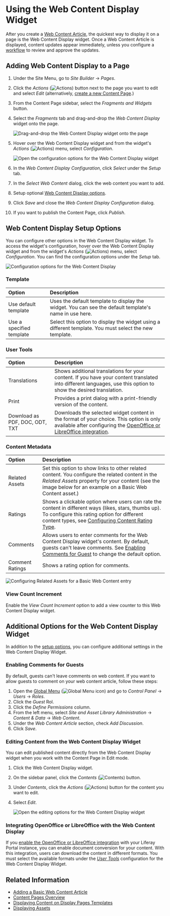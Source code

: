 # Using the Web Content Display Widget

After you create a [Web Content Article](../../../content-authoring-and-management/web-content/web-content-articles/adding-a-basic-web-content-article.md), the quickest way to display it on a page is the Web Content Display widget. Once a Web 
Content Article is displayed, content updates appear immediately, unless you configure a [workflow](../../../process-automation/workflow/introduction-to-workflow.md) to review and approve the updates.

## Adding Web Content Display to a Page

1. Under the Site Menu, go to *Site Builder* &rarr; *Pages*.
1. Click the *Actions* (![Actions](../../../images/icon-actions.png)) button next to the page you want to edit and select *Edit* (alternatively, [create a new Content Page](../../creating-pages/adding-pages/adding-a-page-to-a-site.md).)
1. From the Content Page sidebar, select the *Fragments and Widgets* button.
1. Select the *Fragments* tab and drag-and-drop the *Web Content Display* widget onto the page.

    ![Drag-and-drop the Web Content Display widget onto the page](./using-the-web-content-display-widget/images/04.png)

1. Hover over the Web Content Display widget and from the widget's *Actions* (![Actions](../../../images/icon-widget-options.png)) menu, select *Configuration*.

    ![Open the configuration options for the Web Content Display widget](./using-the-web-content-display-widget/images/05.gif)

1. In the *Web Content Display Configuration*, click *Select* under the *Setup* tab.
1. In the *Select Web Content* dialog, click the web content you want to add.
1. Setup optional [Web Content Display options](#web-content-display-setup-options).
1. Click *Save* and close the *Web Content Display Configuration* dialog.
1. If you want to publish the Content Page, click *Publish*.

## Web Content Display Setup Options

You can configure other options in the Web Content Display widget. To access the widget's configuration, hover over the Web Content Display widget and from the widget's *Actions* (![Actions](../../../images/icon-widget-options.png)) menu, select *Configuration*. You can find the configuration options under the *Setup* tab.

![Configuration options for the Web Content Display](./using-the-web-content-display-widget/images/07.png)

### Template

| Option | Description |
| :--- | :--- |
| Use default template | Uses the default template to display the widget. You can see the default template's name in use here. |
| Use a specified template | Select this option to display the widget using a different template. You must select the new template. |

### User Tools

| Option | Description |
| :--- | :--- |
| Translations | Shows additional translations for your content. If you have your content translated into different languages, use this option to show the desired translation. |
| Print | Provides a print dialog with a print-friendly version of the content. |
| Download as PDF, DOC, ODT, TXT | Downloads the selected widget content in the format of your choice. This option is only available after configuring the [OpenOffice or LibreOffice integration](#integrating-open-office-or-libre-office-with-the-web-content-display). |

### Content Metadata

| Option | Description |
| :--- | :--- |
| Related Assets | Set this option to show links to other related content. You configure the related content in the *Related Assets* property for your content (see the image below for an example on a Basic Web Content asset.) |
| Ratings | Shows a clickable option where users can rate the content in different ways (likes, stars, thumbs up). To configure this rating option for different content types, see [Configuring Content Rating Type](../../../site-building/site-settings/site-content-configurations/configuring-content-rating-type.md). |
| Comments | Allows users to enter comments for the Web Content Display widget's content. By default, guests can't leave comments. See [Enabling Comments for Guest](#enabling-comments-for-guests) to change the default option. |
| Comment Ratings | Shows a rating option for comments. |

![Configuring Related Assets for a Basic Web Content entry](./using-the-web-content-display-widget/images/06.png)

### View Count Increment

Enable the *View Count Increment* option to add a view counter to this Web Content Display widget.

## Additional Options for the Web Content Display Widget

In addition to the [setup options](#web-content-display-setup-options), you can configure additional settings in the Web Content Display Widget.

### Enabling Comments for Guests

By default, guests can't leave comments on web content. If you want to allow guests to comment on your web content article, follow these steps:

1. Open the [Global Menu](../../../getting-started/navigating-dxp.md) (![Global Menu icon](../../../images/icon-applications-menu.png)) and go to *Control Panel* &rarr; *Users* &rarr; *Roles*.
1. Click the *Guest* Rol.
1. Click the *Define Permissions* column.
1. From the left menu, select *Site and Asset Library Administration* &rarr; *Content & Data* &rarr; *Web Content*.
1. Under the *Web Content Article* section, check *Add Discussion*.
1. Click *Save*.

### Editing Content from the Web Content Display Widget

You can edit published content directly from the Web Content Display widget when you work with the Content Page in Edit mode.

1. Click the Web Content Display widget.
1. On the sidebar panel, click the *Contents* (![Contents](../../../images/icon-list-ul.png)) button.
1. Under *Contents*, click the *Actions* (![Actions](../../../images/icon-actions.png)) button for the content you want to edit.
1. Select *Edit*.

    ![Open the editing options for the Web Content Display widget](./using-the-web-content-display-widget/images/08.png)

### Integrating OpenOffice or LibreOffice with the Web Content Display

If you [enable the OpenOffice or LibreOffice integration](../../../content-authoring-and-management/documents-and-media/devops/enabling-openoffice-libreoffice-integration.md) with your Liferay Portal instance, you can enable document conversion for your content. With this integration, users can download the content in different formats. You must select the available formats under the [*User Tools*](#user-tools) configuration for the Web Content Display Widget.

## Related Information

- [Adding a Basic Web Content Article](../../../content-authoring-and-management/web-content/web-content-articles/adding-a-basic-web-content-article.md)
- [Content Pages Overview](../../../site-building/creating-pages/building-and-managing-content-pages/content-pages-overview.md)
- [Displaying Content on Display Pages Templates](../using-display-page-templates/about-display-page-templates-and-display-pages.md)
- [Displaying Assets](../using-the-asset-publisher-widget/displaying-assets-using-the-asset-publisher-widget.md)
